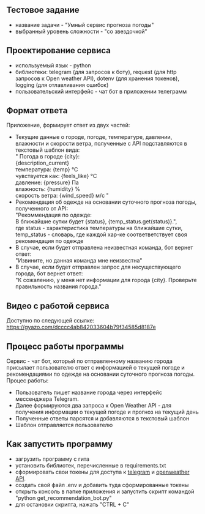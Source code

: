 ## Тестовое задание
- название задачи - "Умный сервис прогноза погоды"
- выбранный уровень сложности - "со звездочкой"

## Проектирование сервиса

- используемый язык - python
- библиотеки: telegram (для запросов к боту), request (для http запросов к Open weather API), 
dotenv (для хранения токенов), logging (для отлавливания ошибок)
- пользовательский интерфейс - чат бот в приложении телеграмм

## Формат ответа

Приложение, формирует ответ из двух частей:
- Текущие данные о городе, погоде, температуре, давлении, влажности и скорости ветра, полученные с API 
подставляются в  текстовый шаблон вида: \
" Погода в городе {city}: \
{description_current} \
температура: {temp} °C \
чувствуется как: {feels_like} °C \
давление: {pressure} Па \
влажность: {humidity} % \
скорость ветра: {wind_speed} м/с " 
- Рекомендация об одежде на основании суточного прогноза погоды, полученного от API: \
"Рекоммендация по одежде: \
В ближайшие сутки будет {status}, {temp_status.get(status)}.", \
где status - характеристика температуры на ближайшие сутки, \
temp_status - словарь, где каждой хар-ке соответветствует своя рекомендация по одежде
- В случае, если будет отправлена неизвестная команда, бот вернет ответ: \
"Извините, но данная команда мне неизвестна"
- В случае, если будет отправлен запрос для несуществующего города, бот вернет ответ: \
"К сожалению, у меня нет информации для города {city}. Проверьте правильность названия города."

## Видео с работой сервиса
Доступно по следующей ссылке: https://gyazo.com/dcccc4ab842033604b79f34585d8187e

## Процесс работы программы
Сервис - чат бот, который по отправленному названию города присылает пользователю ответ 
с информацией о текущей погоде и рекомендациями по одежде на основании суточного прогноза погоды.\
Процес работы:
- Пользователь пишет название города через интерфейс мессенджера Telegram.
- Далее формируются два запроса к Open Weather API - для получения информации о текущей погоде и прогноз на текущий день
- Полученные ответы парсятся и добавляются в текстовый шаблон
- Шаблон отправляется пользователю

## Как запустить программу

- загрузить программу с гита
- установить библиотек, перечисленные в requirements.txt
- сформировать свои токены для доступа к [telegram](https://core.telegram.org/bots) и 
[openweather API](https://openweathermap.org/api).
- создать свой файл .env и добавить туда сформированные токены
- открыть консоль в папке приложения и запустить скрипт командой "python get_recommendation_bot.py"
- для остановки скрипта, нажать "CTRL + C"